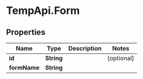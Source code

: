 # TempApi.Form

## Properties

Name | Type | Description | Notes
------------ | ------------- | ------------- | -------------
**id** | **String** |  | [optional] 
**formName** | **String** |  | 


